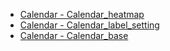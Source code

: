 - [Calendar - Calendar_heatmap](Calendar/calendar_heatmap.md 'include :type=code')
- [Calendar - Calendar_label_setting](Calendar/calendar_label_setting.md 'include :type=code')
- [Calendar - Calendar_base](Calendar/calendar_base.md 'include :type=code')
